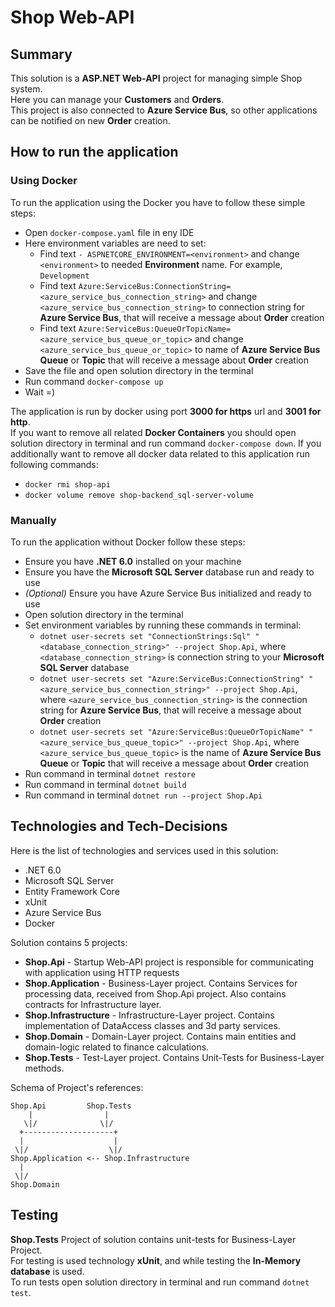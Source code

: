 ﻿# Shop Web-API  

## Summary
This solution is a **ASP.NET Web-API** project for managing simple Shop system.  
Here you can manage your **Customers** and **Orders**.  
This project is also connected to **Azure Service Bus**, so other applications can be notified on new **Order** creation.  

## How to run the application  

### Using Docker  
To run the application using the Docker you have to follow these simple steps:  
- Open `docker-compose.yaml` file in eny IDE
- Here environment variables are need to set:
  - Find text `- ASPNETCORE_ENVIRONMENT=<environment>` and change `<environment>` to needed **Environment** name. For example, `Development`  
  - Find text `Azure:ServiceBus:ConnectionString=<azure_service_bus_connection_string>` and change `<azure_service_bus_connection_string>` to connection string for **Azure Service Bus**, that will receive a message about **Order** creation  
  - Find text `Azure:ServiceBus:QueueOrTopicName=<azure_service_bus_queue_or_topic>` and change `<azure_service_bus_queue_or_topic>` to name of **Azure Service Bus Queue** or **Topic** that will receive a message about **Order** creation  
- Save the file and open solution directory in the terminal  
- Run command `docker-compose up`  
- Wait =)  

The application is run by docker using port **3000 for https** url and **3001 for http**.  
If you want to remove all related **Docker Containers** you should open solution directory in terminal and run command `docker-compose down`. If you additionally want to remove all docker data related to this application run following commands:  
- `docker rmi shop-api`  
- `docker volume remove shop-backend_sql-server-volume`  

### Manually  
To run the application without Docker follow these steps:
- Ensure you have **.NET 6.0** installed on your machine  
- Ensure you have the **Microsoft SQL Server** database run and ready to use  
- *(Optional)* Ensure you have Azure Service Bus initialized and ready to use
- Open solution directory in the terminal
- Set environment variables by running these commands in terminal:
  - `dotnet user-secrets set "ConnectionStrings:Sql" "<database_connection_string>" --project Shop.Api`, where `<database_connection_string>` is connection string to your **Microsoft SQL Server** database  
  - `dotnet user-secrets set "Azure:ServiceBus:ConnectionString" "<azure_service_bus_connection_string>" --project Shop.Api`, where `<azure_service_bus_connection_string>` is the connection string for **Azure Service Bus**, that will receive a message about **Order** creation  
  - `dotnet user-secrets set "Azure:ServiceBus:QueueOrTopicName" "<azure_service_bus_queue_topic>" --project Shop.Api`, where `<azure_service_bus_queue_topic>` is the name of **Azure Service Bus Queue** or **Topic** that will receive a message about **Order** creation  
- Run command in terminal `dotnet restore`  
- Run command in terminal `dotnet build`  
- Run command in terminal `dotnet run --project Shop.Api`  

## Technologies and Tech-Decisions  
Here is the list of technologies and services used in this solution:
- .NET 6.0
- Microsoft SQL Server
- Entity Framework Core
- xUnit
- Azure Service Bus
- Docker

Solution contains 5 projects:
- **Shop.Api** - Startup Web-API project is responsible for communicating with application using HTTP requests  
- **Shop.Application** - Business-Layer project. Contains Services for processing data, received from Shop.Api project. Also contains contracts for Infrastructure layer.  
- **Shop.Infrastructure** - Infrastructure-Layer project. Contains implementation of DataAccess classes and 3d party services.  
- **Shop.Domain** - Domain-Layer project. Contains main entities and domain-logic related to finance calculations.  
- **Shop.Tests** - Test-Layer project. Contains Unit-Tests for Business-Layer methods.  

Schema of Project's references:  
```
Shop.Api         Shop.Tests
    |                |
   \|/              \|/
  +--------------------+
  |                    |
 \|/                  \|/
Shop.Application <-- Shop.Infrastructure
  |
 \|/
Shop.Domain
```  

## Testing
**Shop.Tests** Project of solution contains unit-tests for Business-Layer Project.  
For testing is used technology **xUnit**, and while testing the **In-Memory database** is used.  
To run tests open solution directory in terminal and run command `dotnet test`.  